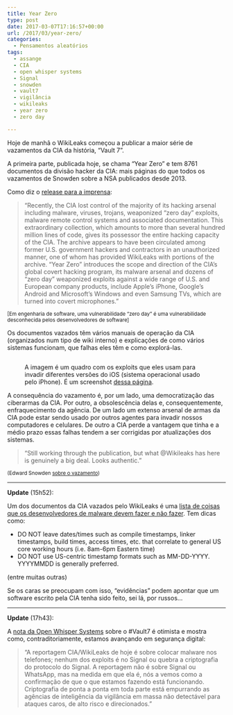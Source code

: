 ```yaml
---
title: Year Zero
type: post
date: 2017-03-07T17:16:57+00:00
url: /2017/03/year-zero/
categories:
  - Pensamentos aleatórios
tags:
  - assange
  - CIA
  - open whisper systems
  - Signal
  - snowden
  - vault7
  - vigilância
  - wikileaks
  - year zero
  - zero day

---
```

Hoje de manhã o WikiLeaks começou a publicar a maior série de vazamentos da CIA da história, “Vault 7”.

A primeira parte, publicada hoje, se chama “Year Zero” e tem 8761 documentos da divisão hacker da CIA: mais páginas do que todos os vazamentos de Snowden sobre a NSA publicados desde 2013.

Como diz o [release para a imprensa][1]:

> “Recently, the CIA lost control of the majority of its hacking arsenal including malware, viruses, trojans, weaponized “zero day” exploits, malware remote control systems and associated documentation. This extraordinary collection, which amounts to more than several hundred million lines of code, gives its possessor the entire hacking capacity of the CIA. The archive appears to have been circulated among former U.S. government hackers and contractors in an unauthorized manner, one of whom has provided WikiLeaks with portions of the archive. “Year Zero” introduces the scope and direction of the CIA’s global covert hacking program, its malware arsenal and dozens of “zero day” weaponized exploits against a wide range of U.S. and European company products, include Apple’s iPhone, Google’s Android and Microsoft’s Windows and even Samsung TVs, which are turned into covert microphones.”

<small>[Em engenharia de software, uma vulnerabilidade “zero day” é uma vulnerabilidade desconhecida pelos desenvolvedores de software]</small>

Os documentos vazados têm vários manuais de operação da CIA (organizados num tipo de wiki interno) e explicações de como vários sistemas funcionam, que falhas eles têm e como explorá-las.<figure id="attachment_3056" style="max-width: 604px" class="wp-caption aligncenter">

[<img src="https://i1.wp.com/tiagomadeira.com/wp-content/uploads/2017/03/hack.png?resize=604%2C432&ssl=1" alt="" class="size-large wp-image-3056" srcset="https://i1.wp.com/tiagomadeira.com/wp-content/uploads/2017/03/hack.png?resize=650%2C465&ssl=1 650w, https://i1.wp.com/tiagomadeira.com/wp-content/uploads/2017/03/hack.png?resize=300%2C215&ssl=1 300w, https://i1.wp.com/tiagomadeira.com/wp-content/uploads/2017/03/hack.png?resize=768%2C549&ssl=1 768w, https://i1.wp.com/tiagomadeira.com/wp-content/uploads/2017/03/hack.png?w=1324&ssl=1 1324w, https://i1.wp.com/tiagomadeira.com/wp-content/uploads/2017/03/hack.png?w=1208&ssl=1 1208w" sizes="(max-width: 604px) 100vw, 604px" data-recalc-dims="1" />][2]<figcaption class="wp-caption-text">A imagem é um quadro com os exploits que eles usam para invadir diferentes versões do iOS (sistema operacional usado pelo iPhone). É um screenshot [dessa página][3].</figcaption></figure>

A consequência do vazamento é, por um lado, uma democratização das ciberarmas da CIA. Por outro, a obsolescência delas e, consequentemente, enfraquecimento da agência. De um lado um extenso arsenal de armas da CIA pode estar sendo usado por outros agentes para invadir nossos computadores e celulares. De outro a CIA perde a vantagem que tinha e a médio prazo essas falhas tendem a ser corrigidas por atualizações dos sistemas.

> “Still working through the publication, but what @Wikileaks has here is genuinely a big deal. Looks authentic.”

<small>(Edward Snowden <a href="https://twitter.com/Snowden/status/839157182872576000">sobre o vazamento</a>)</small>

* * *

**Update** (15h52):

Um dos documentos da CIA vazados pelo WikiLeaks é uma [lista de coisas que os desenvolvedores de malware devem fazer e não fazer][4]. Tem dicas como:

  * DO NOT leave dates/times such as compile timestamps, linker timestamps, build times, access times, etc. that correlate to general US core working hours (i.e. 8am-6pm Eastern time)
  * DO NOT use US-centric timestamp formats such as MM-DD-YYYY. YYYYMMDD is generally preferred.

(entre muitas outras)

Se os caras se preocupam com isso, “evidências” podem apontar que um software escrito pela CIA tenha sido feito, sei lá, por russos...

* * *

**Update** (17h43):

A [nota da Open Whisper Systems][5] sobre o #Vault7 é otimista e mostra como, contraditoriamente, estamos avançando em segurança digital:

> “A reportagem CIA/WikiLeaks de hoje é sobre colocar malware nos telefones; nenhum dos exploits é no Signal ou quebra a criptografia do protocolo do Signal. A reportagem não é sobre Signal ou WhatsApp, mas na medida em que ela é, nós a vemos como a confirmação de que o que estamos fazendo está funcionando. Criptografia de ponta a ponta em toda parte está empurrando as agências de inteligência da vigilância em massa não detectável para ataques caros, de alto risco e direcionados.”

 [1]: https://wikileaks.org/ciav7p1/
 [2]: https://i1.wp.com/tiagomadeira.com/wp-content/uploads/2017/03/hack.png?ssl=1
 [3]: https://wikileaks.org/ciav7p1/cms/page_13205587.html
 [4]: https://wikileaks.org/ciav7p1/cms/page_14587109.html
 [5]: https://twitter.com/whispersystems/status/839204973921501184
